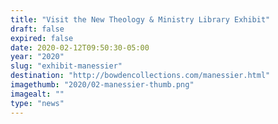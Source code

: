 ```yaml
---
title: "Visit the New Theology & Ministry Library Exhibit"
draft: false
expired: false
date: 2020-02-12T09:50:30-05:00
year: "2020"
slug: "exhibit-manessier"
destination: "http://bowdencollections.com/manessier.html"
imagethumb: "2020/02-manessier-thumb.png"
imagealt: ""
type: "news"
---
```


